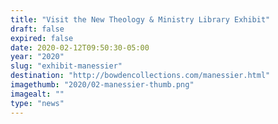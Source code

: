 ```yaml
---
title: "Visit the New Theology & Ministry Library Exhibit"
draft: false
expired: false
date: 2020-02-12T09:50:30-05:00
year: "2020"
slug: "exhibit-manessier"
destination: "http://bowdencollections.com/manessier.html"
imagethumb: "2020/02-manessier-thumb.png"
imagealt: ""
type: "news"
---
```


